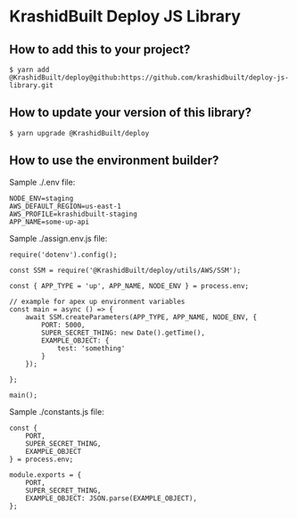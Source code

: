 # KrashidBuilt Deploy JS Library

## How to add this to your project?
```
$ yarn add @KrashidBuilt/deploy@github:https://github.com/krashidbuilt/deploy-js-library.git

```

## How to update your version of this library?
```
$ yarn upgrade @KrashidBuilt/deploy
```

## How to use the environment builder?
Sample ./.env file:
```
NODE_ENV=staging
AWS_DEFAULT_REGION=us-east-1
AWS_PROFILE=krashidbuilt-staging
APP_NAME=some-up-api
```
Sample ./assign.env.js file:
```
require('dotenv').config();

const SSM = require('@KrashidBuilt/deploy/utils/AWS/SSM');

const { APP_TYPE = 'up', APP_NAME, NODE_ENV } = process.env;

// example for apex up environment variables
const main = async () => {
    await SSM.createParameters(APP_TYPE, APP_NAME, NODE_ENV, {
        PORT: 5000,
        SUPER_SECRET_THING: new Date().getTime(),
        EXAMPLE_OBJECT: {
            test: 'something'
        }
    });

};

main();
```
Sample ./constants.js file:
```
const {
    PORT,
    SUPER_SECRET_THING,
    EXAMPLE_OBJECT
} = process.env;

module.exports = {
    PORT,
    SUPER_SECRET_THING,
    EXAMPLE_OBJECT: JSON.parse(EXAMPLE_OBJECT),
};
```